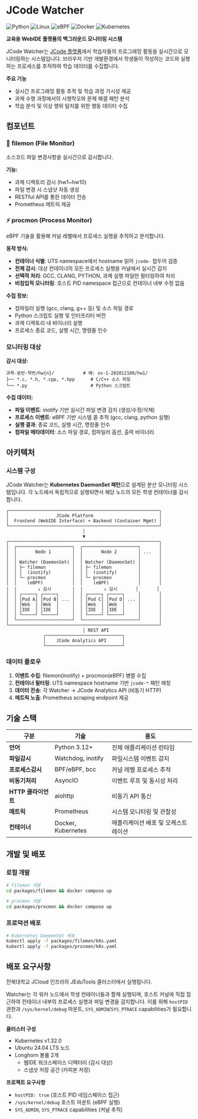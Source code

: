 # JCode Watcher

![Python](https://img.shields.io/badge/Python-3776AB?style=for-the-badge&logo=python&logoColor=white)
![Linux](https://img.shields.io/badge/Linux-FCC624?style=for-the-badge&logo=linux&logoColor=black)
![eBPF](https://img.shields.io/badge/eBPF-00D4AA?style=for-the-badge&logoColor=white)
![Docker](https://img.shields.io/badge/Docker-2496ED?style=for-the-badge&logo=docker&logoColor=white)
![Kubernetes](https://img.shields.io/badge/Kubernetes-326CE5?style=for-the-badge&logo=kubernetes&logoColor=white)

**교육용 WebIDE 플랫폼의 백그라운드 모니터링 시스템**

JCode Watcher는 [JCode 플랫폼](https://jcode.jbnu.ac.kr)에서 학습자들의 프로그래밍 활동을 실시간으로 모니터링하는 시스템입니다. 브라우저 기반 개발환경에서 학생들이 작성하는 코드와 실행하는 프로세스를 추적하여 학습 데이터를 수집합니다.

**주요 기능**
- 실시간 프로그래밍 활동 추적 및 학습 과정 가시성 제공
- 과제 수행 과정에서의 시행착오와 문제 해결 패턴 분석
- 학습 분석 및 이상 행위 탐지를 위한 행동 데이터 수집

## 컴포넌트

### 📁 **filemon** (File Monitor)
소스코드 파일 변경사항을 실시간으로 감시합니다.

**기능:**
- 과제 디렉토리 감시 (hw1~hw10)
- 파일 변경 시 스냅샷 자동 생성
- RESTful API를 통한 데이터 전송
- Prometheus 메트릭 제공


### ⚡ **procmon** (Process Monitor)
eBPF 기술을 활용해 커널 레벨에서 프로세스 실행을 추적하고 분석합니다.

**동작 방식:**
- **컨테이너 식별**: UTS namespace에서 hostname 읽어 `jcode-` 접두어 검증
- **전체 감시**: 대상 컨테이너의 모든 프로세스 실행을 커널에서 실시간 감지
- **선택적 처리**: GCC, CLANG, PYTHON, 과제 실행 파일만 필터링하여 처리
- **비침입적 모니터링**: 호스트 PID namespace 접근으로 컨테이너 내부 수정 없음

**수집 정보:**
- 컴파일러 실행 (gcc, clang, g++ 등) 및 소스 파일 경로
- Python 스크립트 실행 및 인터프리터 버전
- 과제 디렉토리 내 바이너리 실행
- 프로세스 종료 코드, 실행 시간, 명령줄 인수

### 모니터링 대상

**감시 대상:**
```
과목-분반-학번/hw{n}/           # 예: os-1-202012180/hw1/
├── *.c, *.h, *.cpp, *.hpp      # C/C++ 소스 파일
└── *.py                        # Python 스크립트
```

**수집 데이터:**
- **파일 이벤트**: inotify 기반 실시간 파일 변경 감지 (생성/수정/삭제)
- **프로세스 이벤트**: eBPF 기반 시스템 콜 추적 (gcc, clang, python 실행)
- **실행 결과**: 종료 코드, 실행 시간, 명령줄 인수
- **컴파일 메타데이터**: 소스 파일 경로, 컴파일러 옵션, 출력 바이너리


## 아키텍처

### 시스템 구성

JCode Watcher는 **Kubernetes DaemonSet 패턴**으로 설계된 분산 모니터링 시스템입니다. 각 노드에서 독립적으로 실행되면서 해당 노드의 모든 학생 컨테이너를 감시합니다.

```
┌─────────────────────────────────────────────────────────┐
│                  JCode Platform                         │
│  Frontend (WebIDE Interface) + Backend (Container Mgmt) │
└─────────────────────────────────────────────────────────┘
                             │
                             ▼
┌─────────────────────────────────────────────────────────┐
│  ┌─────────────────────┐  ┌─────────────────────┐       │
│  │       Node 1        │  │       Node 2        │ ...   │
│  │                     │  │                     │       │
│  │ Watcher (DaemonSet) │  │ Watcher (DaemonSet) │       │
│  │ ├─ filemon          │  │ ├─ filemon          │       │
│  │ │  (inotify)        │  │ │  (inotify)        │       │
│  │ └─ procmon          │  │ └─ procmon          │       │
│  │    (eBPF)           │  │    (eBPF)           │       │
│  │        ↓ 감시        │  │        ↓ 감시       │       │
│  │ ┌─────┐ ┌─────┐     │  │ ┌─────┐ ┌─────┐     │       │
│  │ │Pod A│ │Pod B│ ... │  │ │Pod C│ │Pod D│ ... │       │
│  │ │Web  │ │Web  │     │  │ │Web  │ │Web  │     │       │
│  │ │IDE  │ │IDE  │     │  │ │IDE  │ │IDE  │     │       │
│  │ └─────┘ └─────┘     │  │ └─────┘ └─────┘     │       │
│  └─────────────────────┘  └─────────────────────┘       │
└─────────────────────────────────────────────────────────┘
                             │ REST API
              ┌─────────────────────────────┐
              │    JCode Analytics API      │
              └─────────────────────────────┘
```

### 데이터 플로우
1. **이벤트 수집**: filemon(inotify) + procmon(eBPF) 병렬 수집
2. **컨테이너 필터링**: UTS namespace hostname 기반 `jcode-*` 패턴 매칭
3. **데이터 전송**: 각 Watcher → JCode Analytics API (비동기 HTTP)
4. **메트릭 노출**: Prometheus scraping endpoint 제공


## 기술 스택

| 구분 | 기술 | 용도 |
|------|------|------|
| **언어** | Python 3.12+ | 전체 애플리케이션 런타임 |
| **파일감시** | Watchdog, inotify | 파일시스템 이벤트 감지 |
| **프로세스감시** | BPF/eBPF, bcc | 커널 레벨 프로세스 추적 |
| **비동기처리** | AsyncIO | 이벤트 루프 및 동시성 처리 |
| **HTTP 클라이언트** | aiohttp | 비동기 API 통신 |
| **메트릭** | Prometheus | 시스템 모니터링 및 관찰성 |
| **컨테이너** | Docker, Kubernetes | 애플리케이션 배포 및 오케스트레이션 |

## 개발 및 배포

### 로컬 개발
```bash
# filemon 개발
cd packages/filemon && docker compose up

# procmon 개발  
cd packages/procmon && docker compose up
```

### 프로덕션 배포
```bash
# Kubernetes DaemonSet 배포
kubectl apply -f packages/filemon/k8s.yaml
kubectl apply -f packages/procmon/k8s.yaml
```

## 배포 요구사항

전북대학교 JCloud 인프라의 JEduTools 클러스터에서 실행됩니다. 

Watcher는 각 워커 노드에서 학생 컨테이너들과 함께 실행되며, 호스트 커널에 직접 접근하여 컨테이너 내부의 프로세스 실행과 파일 변경을 감지합니다. 이를 위해 `hostPID` 권한과 `/sys/kernel/debug` 마운트, `SYS_ADMIN`/`SYS_PTRACE` capabilities가 필요합니다.

**클러스터 구성**
- Kubernetes v1.32.0
- Ubuntu 24.04 LTS 노드
- Longhorn 볼륨 2개
  - 웹IDE 워크스페이스 디렉터리 (감시 대상)
  - 스냅샷 저장 공간 (카피본 저장)

**프로젝트 요구사항**
- `hostPID: true` (호스트 PID 네임스페이스 접근)
- `/sys/kernel/debug` 호스트 마운트 (eBPF 실행)
- `SYS_ADMIN`, `SYS_PTRACE` capabilities (커널 추적)
